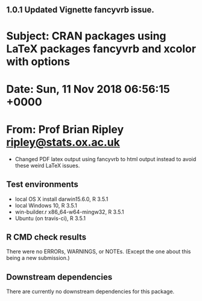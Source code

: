 ## 1.0.1 Updated Vignette fancyvrb issue.
# Subject: CRAN packages using LaTeX packages fancyvrb and xcolor with options
# Date: Sun, 11 Nov 2018 06:56:15 +0000
# From: Prof Brian Ripley <ripley@stats.ox.ac.uk>
* Changed PDF latex output using fancyvrb to html output instead to avoid these weird LaTeX issues.

## Test environments
* local OS X install darwin15.6.0, R 3.5.1
* local Windows 10, R 3.5.1
* win-builder.r x86_64-w64-mingw32, R 3.5.1
* Ubuntu (on travis-ci), R 3.5.1 

## R CMD check results
There were no ERRORs, WARNINGS, or NOTEs.
(Except the one about this being a new submission.)

## Downstream dependencies
There are currently no downstream dependencies for this package.

